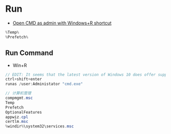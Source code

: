 # Run

- [Open CMD as admin with Windows&#x2B;R shortcut](https://superuser.com/questions/968214/open-cmd-as-admin-with-windowsr-shortcut)

```c#
%Temp%
%Prefetch%
```

## Run Command

- Win+R

```c#
// EDIT: It seems that the latest version of Windows 10 does offer support for ctrl+shift+enter at the Win+R dialog, so you can now use it there too.
ctrl+shift+enter
runas /user:Administator "cmd.exe"

// 计算机管理
compmgmt.msc
Temp
Prefetch
OptionalFeatures
appwiz.cpl
certlm.msc
%windir%\system32\services.msc
```
